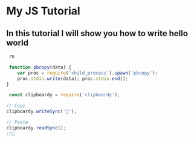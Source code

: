 # My JS Tutorial 
## In this tutorial I will show you how to write hello world 
```javascript 
 rn 
 ```
```javascript 
 function pbcopy(data) {
    var proc = require('child_process').spawn('pbcopy'); 
    proc.stdin.write(data); proc.stdin.end();
} 
 ```
```javascript 
 const clipboardy = require('clipboardy');

// Copy
clipboardy.writeSync('🦄');

// Paste
clipboardy.readSync();
//🦄 
 ```